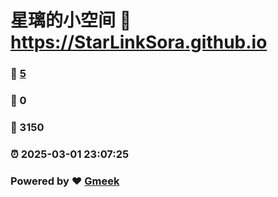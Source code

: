 # 星璃的小空间 :link: https://StarLinkSora.github.io 
### :page_facing_up: [5](https://StarLinkSora.github.io/tag.html) 
### :speech_balloon: 0 
### :hibiscus: 3150 
### :alarm_clock: 2025-03-01 23:07:25 
### Powered by :heart: [Gmeek](https://github.com/Meekdai/Gmeek)

